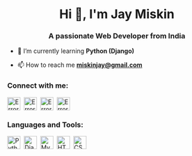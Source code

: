 <h1 align="center"> Hi 👋, I'm Jay Miskin </h1>
<h3 align="center">A passionate Web Developer from India</h3>

- 🌱 I’m currently learning **Python (Django)**

- 📫 How to reach me **miskinjay@gmail.com**
  
<h3 align="left">Connect with me:</h3>
<p align="left">
<a href="milto::miskinjay@gmail.com" target="_blank"><img align="center" src="https://cdn-icons-png.flaticon.com/512/174/174869.png](https://img.freepik.com/free-psd/email-icon-3d-render-illustration-transparent-psd-file_460848-10971.jpg?size=626&ext=jpg" alt="Error" height="30" width="30"></a>&nbsp;
<a href="https://www.instagram.com/_.always_augst/" target="_blank"><img class="MyImg" align="center" src="https://upload.wikimedia.org/wikipedia/commons/thumb/e/e7/Instagram_logo_2016.svg/768px-Instagram_logo_2016.svg.png" alt="Error" height="30" width="30" /></a>&nbsp;
<a href="https://www.linkedin.com/in/jay-miskin/" target="_blank"><img align="center" src="https://cdn-icons-png.flaticon.com/512/174/174857.png" alt="Error" height="30" width="30" /></a>&nbsp;
<a href="https://join.skype.com/invite/xcmhckCT6NAM" target="_blank"><img align="center" src="https://cdn-icons-png.flaticon.com/512/174/174869.png" alt="Error" height="30" width="30"></a>&nbsp;
</p>

<p align="left"> 
<h3 align="left">Languages and Tools:</h3>
<a href="" target="_blank"> 
<a href="https://www.python.org" target="_blank"><img align="center" src="https://cdn-icons-png.flaticon.com/512/5968/5968350.png" alt="Python" height="30" width="30" /></a>&nbsp;
<a href="https://www.djangoproject.com/" target="_blank"><img align="center" src="https://cdn-icons-png.flaticon.com/512/9307/9307630.png" alt="Django" height="30" width="30" /></a>&nbsp;
<a href="https://www.mysql.com/" target="_blank"><img align="center" src="https://cdn-icons-png.flaticon.com/512/919/919836.png" alt="Mysql" height="30" width="30" /></a>&nbsp;
<a href="https://www.w3schools.com/html/" target="_blank"><img align="center" src="https://cdn-icons-png.flaticon.com/512/1051/1051277.png" alt="HTML" height="30" width="30" /></a>&nbsp;
<a href="https://www.w3schools.com/w3css/defaulT.asp" target="_blank"><img align="center" src="https://cdn-icons-png.flaticon.com/512/732/732190.png" alt="CSS" height="30" width="30" /></a>&nbsp;
</p>
